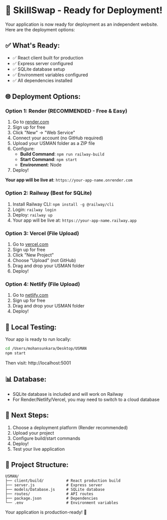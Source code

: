 # 🚀 SkillSwap - Ready for Deployment!

Your application is now ready for deployment as an independent website. Here are the deployment options:

## ✅ What's Ready:
- ✅ React client built for production
- ✅ Express server configured
- ✅ SQLite database setup
- ✅ Environment variables configured
- ✅ All dependencies installed

## 🌐 Deployment Options:

### Option 1: Render (RECOMMENDED - Free & Easy)
1. Go to [render.com](https://render.com)
2. Sign up for free
3. Click "New" → "Web Service"
4. Connect your account (no GitHub required)
5. Upload your USMAN folder as a ZIP file
6. Configure:
   - **Build Command**: `npm run railway-build`
   - **Start Command**: `npm start`
   - **Environment**: Node
7. Deploy!

**Your app will be live at**: `https://your-app-name.onrender.com`

### Option 2: Railway (Best for SQLite)
1. Install Railway CLI: `npm install -g @railway/cli`
2. Login: `railway login`
3. Deploy: `railway up`
4. Your app will be live at: `https://your-app-name.railway.app`

### Option 3: Vercel (File Upload)
1. Go to [vercel.com](https://vercel.com)
2. Sign up for free
3. Click "New Project"
4. Choose "Upload" (not GitHub)
5. Drag and drop your USMAN folder
6. Deploy!

### Option 4: Netlify (File Upload)
1. Go to [netlify.com](https://netlify.com)
2. Sign up for free
3. Drag and drop your USMAN folder
4. Deploy!

## 🔧 Local Testing:
Your app is ready to run locally:
```bash
cd /Users/mohansunkara/Desktop/USMAN
npm start
```
Then visit: http://localhost:5001

## 📊 Database:
- SQLite database is included and will work on Railway
- For Render/Netlify/Vercel, you may need to switch to a cloud database

## 🎯 Next Steps:
1. Choose a deployment platform (Render recommended)
2. Upload your project
3. Configure build/start commands
4. Deploy!
5. Test your live application

## 📁 Project Structure:
```
USMAN/
├── client/build/          # React production build
├── server.js              # Express server
├── models/Database.js     # SQLite database
├── routes/                # API routes
├── package.json           # Dependencies
└── .env                   # Environment variables
```

Your application is production-ready! 🎉
